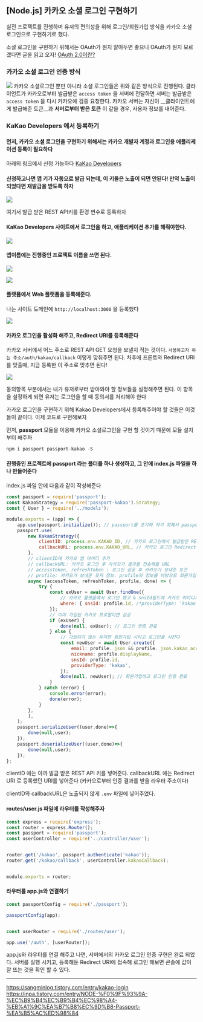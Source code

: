 ## [Node.js] 카카오 소셜 로그인 구현하기

실전 프로젝트를 진행하며 유저의 편의성을 위해 로그인/회원가입 방식을 카카오 소셜 로그인으로 구현하기로 했다.

소셜 로그인을 구현하기 위해서는 OAuth가 뭔지 알아두면 좋으니 OAuth가 뭔지 모르겠다면 글을 읽고 오자!
[OAuth 2.0이란?](https://velog.io/@kjhxxxx/OAuth-OAuth-2.0-이란)


### 카카오 소셜 로그인 인증 방식
![](https://velog.velcdn.com/images/kjhxxxx/post/c9d1eca5-21e4-41da-a131-95fb0a1f2757/image.png)
카카오 소셜로그인 뿐만 아니라 소셜 로그인들은 위와 같은 방식으로 진행된다.
클라이언트가 카카오로부터 발급받은 `access token` 을 서버에 전달하면 서버는 발급받은 `access token` 을 다시 카카오에 검증 요청한다. 카카오 서버는 자신이 __클라이언트에게 발급해준 토큰__과 __서버로부터 받은 토큰__ 이 같을 경우, 사용자 정보를 내어준다.



### KaKao Developers 에서 등록하기

#### 먼저, 카카오 소셜 로그인을 구현하기 위해서는 카카오 개발자 계정과 로그인용 애플리케이션 등록이 필요하다
아래의 링크에서 신청 가능하다
[KaKao Developers](https://developers.kakao.com/)

#### 신청하고나면 앱 키가 자동으로 발급 되는데, 이 키들은 노출이 되면 안된다! 만약 노출이 되었다면 재발급을 받도록 하자
![](https://velog.velcdn.com/images/kjhxxxx/post/13f23985-8c70-4d4b-9954-496a325fdf8b/image.png)

여기서 발급 받은 REST API키를 환경 변수로 등록하자

#### KaKao Developers 사이트에서 로그인을 하고, 애플리케이션 추가를 해줘야한다.
![](https://velog.velcdn.com/images/kjhxxxx/post/6bc7f81c-0a55-4fd0-b1b1-08afb58f8ff2/image.png)

#### 앱이름에는 진행중인 프로젝트 이름을 쓰면 된다.

![](https://velog.velcdn.com/images/kjhxxxx/post/0a64f480-1825-4cc5-87d0-b5d2e2977379/image.png)

![](https://velog.velcdn.com/images/kjhxxxx/post/33eea3ad-fdab-414f-b0fd-de6624bf14ae/image.png)

#### 플랫폼에서 Web 플랫폼을 등록해준다.
나는 사이트 도메인에 `http://localhost:3000` 을 등록했다

![](https://velog.velcdn.com/images/kjhxxxx/post/7561a121-1407-4ab7-b9a1-9ce78c866d74/image.png)

#### 카카오 로그인을 활성화 해주고, Redirect URI를 등록해준다
카카오 서버에서 어느 주소로 REST API GET 요청을 보낼지 적는 것이다.
`사용하고자 하는 주소/auth/kakao/callback`  이렇게 맞춰주면 된다.
차후에 프론트와 Redirect URI를 맞출때, 지금 등록한 이 주소로 맞추면 된다!

![](https://velog.velcdn.com/images/kjhxxxx/post/c88e8c98-5846-42a6-ad71-6b2132d790f5/image.png)

동의항목 부분에서는 내가 유저로부터 받아와야 할 정보들을 설정해주면 된다.
이 항목을 설정하게 되면 유저는 로그인을 할 때 동의서를 처리해야 한다



카카오 로그인을 구현하기 위해 Kakao Developers에서 등록해주어야 할 것들은 이것들이 끝이다.
이제 코드로 구현해보자

먼저, __passport__ 모듈을 이용해 카카오 소셜로그인을 구현 할 것이기 때문에 모듈 설치부터 해주자
```javascript
npm i passport passport-kakao -S
```


#### 진행중인 프로젝트에 passport 라는 폴더를 하나 생성하고, 그 안에 index.js 파일을 하나 만들어준다

index.js 파일 안에 다음과 같이 작성해준다
```javascript
const passport = require('passport');
const KakaoStrategy = require('passport-kakao').Strategy;
const { User } = require('../models');

module.exports = (app) => {
    app.use(passport.initialize()); // passport를 초기화 하기 위해서 passport.initialize 미들웨어 사용
    passport.use(
        new KakaoStrategy({
            clientID: process.env.KAKAO_ID, // 카카오 로그인에서 발급받은 REST API 키
            callbackURL: process.env.KAKAO_URL, // 카카오 로그인 Redirect URI 경로
        },
        // clientID에 카카오 앱 아이디 추가
        // callbackURL: 카카오 로그인 후 카카오가 결과를 전송해줄 URL
        // accessToken, refreshToken : 로그인 성공 후 카카오가 보내준 토큰
        // profile: 카카오가 보내준 유저 정보. profile의 정보를 바탕으로 회원가입
        async (accessToken, refreshToken, profile, done) => {
            try {
                const exUser = await User.findOne({
                    // 카카오 플랫폼에서 로그인 했고 & snsId필드에 카카오 아이디가 일치할경우
                    where: { snsId: profile.id, /*providerType: 'kakao'*/ },
                });
                // 이미 가입된 카카오 프로필이면 성공
                if (exUser) {
                    done(null, exUser); // 로그인 인증 완료
                } else {
                    // 가입되지 않는 유저면 회원가입 시키고 로그인을 시킨다
                    const newUser = await User.create({
                        email: profile._json && profile._json.kakao_account_email,
                        nickname: profile.displayName,
                        snsId: profile.id,
                        providerType: 'kakao',
                    });
                    done(null, newUser); // 회원가입하고 로그인 인증 완료
                }
            } catch (error) {
                console.error(error);
                done(error);
            }
        },
        ),
    );
    passport.serializeUser((user,done)=>{ 
        done(null,user);
    });
    passport.deserializeUser((user,done)=>{
        done(null,user);
    });
};
```

clientID 에는 아까 발금 받은 REST API 키를 넣어준다.
callbackURL 에는 Redirect URI 로 등록했던 URI를 넣어준다 (카카오로부터 인증 결과를 받을 라우터 주소이다)

clientID와 callbackURL은 노출되지 않게 `.env` 파일에 넣어주었다.


#### routes/user.js 파일에 라우터를 작성해주자
```javascript
const express = require('express');
const router = express.Router();
const passport = require('passport');
const userController = require('../controller/user');


router.get('/kakao', passport.authenticate('kakao'));
router.get('/kakao/callback', userController.kakaoCallback);


module.exports = router;
```

#### 라우터를 app.js와 연결하기
```javascript
const passportConfig = require('./passport');

passportConfig(app);


const userRouter = require('./routes/user');

app.use('/auth', [userRouter]);

```


app.js와 라우터를 연결 해주고 나면, 서버에서의 카카오 로그인 인증 구현은 완료 되었다.
서버를 실행 시키고, 등록해둔 Redirect URI에 접속해 로그인 해보면 콘솔에 값이 잘 뜨는 것을 확인 할 수 있다.



---
https://sangminlog.tistory.com/entry/kakao-login
https://inpa.tistory.com/entry/NODE-%F0%9F%93%9A-%EC%B9%B4%EC%B9%B4%EC%98%A4-%EB%A1%9C%EA%B7%B8%EC%9D%B8-Passport-%EA%B5%AC%ED%98%84